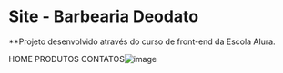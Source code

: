 # Site - Barbearia Deodato
**Projeto desenvolvido através do curso de front-end da Escola Alura. 


HOME PRODUTOS CONTATOS![image](https://user-images.githubusercontent.com/66973637/113370668-d5d7ad80-933a-11eb-9e8e-f4cb876df92e.png)
